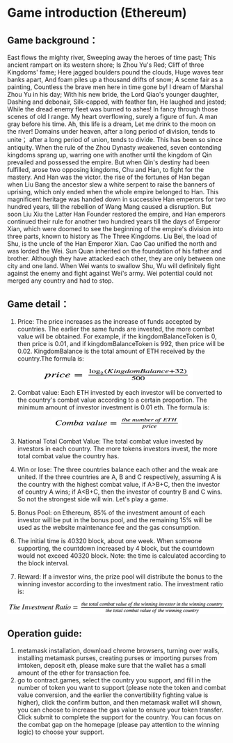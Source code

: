 # Game introduction (Ethereum)

## Game background：
East flows the mighty river, Sweeping away the heroes of time past; This ancient rampart on its western shore; Is Zhou Yu's Red; Cliff of three Kingdoms' fame; Here jagged boulders pound the clouds, Huge waves tear banks apart, And foam piles up a thousand drifts of snow; A scene fair as a painting, Countless the brave men here in time gone by!
I dream of Marshal Zhou Yu in his day; With his new bride, the Lord Qiao's younger daughter, Dashing and debonair, Silk-capped, with feather fan, He laughed and jested; While the dread enemy fleet was burned to ashes! In fancy through those scenes of old I range. My heart overflowing, surely a figure of fun. A man gray before his time. Ah, this life is a dream, Let me drink to the moon on the river!
Domains under heaven, after a long period of division, tends to unite； after a long period of union, tends to divide. This has been so since antiquity. When the rule of the Zhou Dynasty weakened, seven contending kingdoms sprang up, warring one with another until the kingdom of Qin prevailed and possessed the empire. But when Qin's destiny had been fulfilled, arose two opposing kingdoms, Chu and Han, to fight for the mastery. And Han was the victor.
the rise of the fortunes of Han began when Liu Bang the ancestor slew a white serpent to raise the banners of uprising, which only ended when the whole empire belonged to Han. This magnificent heritage was handed down in successive Han emperors for two hundred years, till the rebellion of Wang Mang caused a disruption. But soon Liu Xiu the Latter Han Founder restored the empire, and Han emperors continued their rule for another two hundred years till the days of Emperor Xian, which were doomed to see the beginning of the empire's division into three parts, known to history as The Three Kingdoms. Liu Bei, the load of Shu, is the uncle of the Han Emperor Xian. Cao Cao unified the north and was lorded the Wei. Sun Quan inherited on the foundation of his father and brother. Although they have attacked each other, they are only between one city and one land. When Wei wants to swallow Shu, Wu will definitely fight against the enemy and fight against Wei's army. Wei potential could not merged any country and had to stop.


## Game detail：
1. Price: The price increases as the increase of funds accepted by countries. The earlier the same funds are invested, the more combat value will be obtained. For example, if the kingdomBalanceToken is 0, then price is 0.01, and if kingdomBalanceToken is 992, then price will be 0.02. KingdomBalance is the total amount of ETH received by the country.The formula is:

<div align=center>
 
<img src="./pic/price-eth.png" width="350" height="30" /> 

</div>

2. Combat value: Each ETH invested by each investor will be converted to the country's combat value according to a certain proportion. The minimum amount of investor investment is 0.01 eth. The formula is: 

<div align=center>

<img src="./pic/combatvalue-eth.png" width="300" height="30"/>

</div>

3. National Total Combat Value: The total combat value invested by investors in each country. The more tokens investors invest, the more total combat value the country has.

4. Win or lose: The three countries balance each other and the weak are united. If the three countries are A, B and C respectively, assuming A is the country with the highest combat value, if A\>B+C, then the investor of country A wins; if A\<B+C, then the investor of country B and C wins. So not the strongest side will win. Let's play a game.

5. Bonus Pool: on Ethereum, 85% of the investment amount of each investor will be put in the bonus pool, and the remaining 15% will be used as the website maintenance fee and the gas consumption.

6. The initial time is 40320 block, about one week. When someone supporting, the countdown increased by 4 block, but the countdown would not exceed 40320 block. Note: the time is calculated according to the block interval.

7. Reward: If a investor wins, the prize pool will distribute the bonus to the winning investor according to the investment ratio. The investment ratio is:

<div align=center>

<img src="./pic/ratio.png" width="600" height="30"/>

</div>

## Operation guide:
1. metamask installation, download chrome browsers, turning over walls, installing metamask purses, creating purses or importing purses from imtoken, deposit eth, please make sure that the wallet has a small amount of the ether for transaction fee.
2. go to contract.games, select the country you support, and fill in the number of token you want to support (please note the token and combat value conversion, and the earlier the convertibility fighting value is higher), click the confirm button, and then metamask wallet will shown, you can choose to increase the gas value to ensure your token transfer. Click submit to complete the support for the country. You can focus on the combat gap on the homepage (please pay attention to the winning logic) to choose your support.

